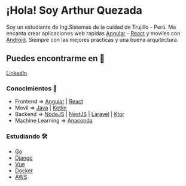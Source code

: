 # ¡Hola! Soy Arthur Quezada
Soy un estudiante de Ing.Sistemas de la cuidad de Trujillo - Perú. Me encanta crear aplicaciones web rapidas [Angular](https://angular.io/) - [React](https://reactjs.org/) y moviles con [Android](https://developer.android.com/studio). Siempre con las mejores practicas y una buena arquitectura.


## Puedes encontrarme en 🚀

[Linkedln](https://www.linkedin.com/in/arthur-quezada/)

### Conocimientos 📖

* Frontend => [Angular](https://angular.io/) | [React](https://reactjs.org/)
* Movil => [Java](https://go.java/?intcmp=gojava-banner-java-com) | [Kotlin](https://kotlinlang.org/) 
* Backend => [NodeJS](https://nodejs.org/es/) | [NestJS](https://nestjs.com/) | [Laravel](https://laravel.com/) | [Ktor](https://ktor.io/)
* Machine Learning => [Anaconda](https://www.anaconda.com/)

### Estudiando 🛠️

* [Go](https://pkg.go.dev/?utm_source=godoc)
* [Django](https://www.djangoproject.com/)
* [Vue](https://es.vuejs.org/v2/guide/)
* [Docker](https://www.docker.com/)
* [AWS](https://aws.amazon.com/es/console/)
